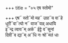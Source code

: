 +++
title = "०५ एष स्तोमो"

+++
एष᳓ स्तो᳓मो मह᳓ उग्रा᳓य वा᳓हे  
धुरी᳓वा᳓त्यो न᳓ वाज᳓यन्न् अधायि  
इ᳓न्द्र त्वाय᳓म् अर्क᳓ ईट्टे व᳓सूनां  
दिवी᳓व द्या᳓म् अ᳓धि नः श्रो᳓मतं धाः
